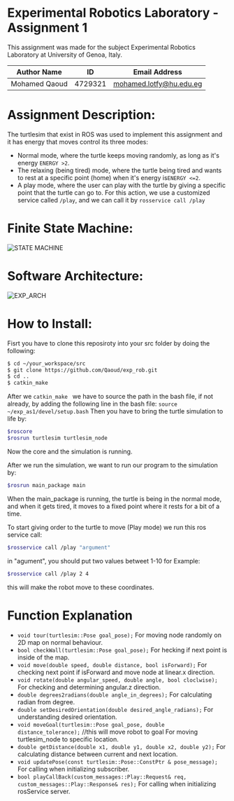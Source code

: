 # Experimental Robotics Laboratory - Assignment 1
This assignment was made for the subject Experimental Robotics Laboratory at University of Genoa, Italy.

| Author Name | ID |  Email Address   |
| ------ | ------ | -----|
| Mohamed Qaoud | 4729321 | mohamed.lotfy@hu.edu.eg |

# Assignment Description:

The turtlesim that exist in ROS was used to implement this assignment and it has energy that moves control its three modes:

 - Normal mode, where the turtle keeps moving randomly, as long as it's energy ```ENERGY >2```.
 - The relaxing (being tired) mode, where the turtle being tired and wants to rest at a specific point (home) when it's energy is```ENERGY <=2```.
 - A play mode, where the user can play with the turtle by giving a specific point that the turtle can go to. For this action, we use a customized service called ```/play```, and we can call it by ```rosservice call /play```

# Finite State Machine:

![STATE MACHINE](https://user-images.githubusercontent.com/23742278/98973855-f1255600-251c-11eb-9b57-1e51a729b77b.png)

# Software Architecture: 

![EXP_ARCH](https://user-images.githubusercontent.com/23742278/98977559-65fa8f00-2521-11eb-93e2-476f325821b5.png)

# How to Install:

Fisrt you have to clone this reposiroty into your src folder by doing the following:
```sh
$ cd ~/your_workspace/src
$ git clone https://github.com/Qaoud/exp_rob.git
$ cd ..
$ catkin_make
```
After we ```catkin_make ``` we have to source the path in the bash file, if not already, by adding the following line in the bash file:
``` source ~/exp_as1/devel/setup.bash ```
Then you have to bring the turtle simulation to life by:
```sh
$roscore 
$rosrun turtlesim turtlesim_node
```
Now the core and the simulation is running.

After we run the simulation, we want to run our program to the simulation by:
```sh
$rosrun main_package main
```
When the main_package is running, the turtle is being in the normal mode, and when it gets tired, it moves to a fixed point where it rests for a bit of a time.

To start giving order to the turtle to move (Play mode) we run this ros service call:

```sh
$rosservice call /play "argument"
```
in "agument", you should put two values betweet 1-10 for Example: 
```sh
$rosservice call /play 2 4
```
this will make the robot move to these coordinates.


# Function Explanation

- ```void tour(turtlesim::Pose goal_pose);``` For moving node randomly on 2D map on normal behaviour.
- ```bool checkWall(turtlesim::Pose goal_pose);``` For hecking if next point is inside of the map.
- ```void move(double speed, double distance, bool isForward);``` For checking next point if isForward and move node at linear.x direction.
- ```void rotate(double angular_speed, double angle, bool cloclwise);``` For checking and determining angular.z direction.
- ```double degrees2radians(double angle_in_degrees);``` For calculating radian from degree.
- ```double setDesiredOrientation(double desired_angle_radians);``` For understanding desired orientation.
- ```void moveGoal(turtlesim::Pose goal_pose, double distance_tolerance);``` //this will move robot to goal For moving turtlesim_node to specific location.
- ```double getDistance(double x1, double y1, double x2, double y2);``` For calculating distance between current and next location.
- ```void updatePose(const turtlesim::Pose::ConstPtr & pose_message);``` For calling when initializing subscriber.
- ```bool playCallBack(custom_messages::Play::Request& req, custom_messages::Play::Response& res);``` For calling when initializing rosService server.
